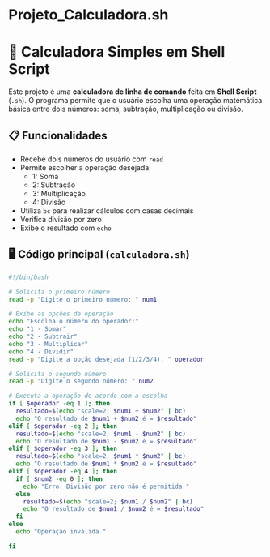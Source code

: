 # Projeto_Calculadora.sh
# 🧮 Calculadora Simples em Shell Script

Este projeto é uma **calculadora de linha de comando** feita em **Shell Script** (`.sh`). O programa permite que o usuário escolha uma operação matemática básica entre dois números: soma, subtração, multiplicação ou divisão.

## 📋 Funcionalidades

- Recebe dois números do usuário com `read`
- Permite escolher a operação desejada:
  - 1: Soma
  - 2: Subtração
  - 3: Multiplicação
  - 4: Divisão
- Utiliza `bc` para realizar cálculos com casas decimais
- Verifica divisão por zero
- Exibe o resultado com `echo`

## 🖥️ Código principal (`calculadora.sh`)

```bash
#!/bin/bash

# Solicita o primeiro número
read -p "Digite o primeiro número: " num1

# Exibe as opções de operação
echo "Escolha o número do operador:"
echo "1 - Somar"
echo "2 - Subtrair"
echo "3 - Multiplicar"
echo "4 - Dividir"
read -p "Digite a opção desejada (1/2/3/4): " operador

# Solicita o segundo número
read -p "Digite o segundo número: " num2

# Executa a operação de acordo com a escolha
if [ $operador -eq 1 ]; then
  resultado=$(echo "scale=2; $num1 + $num2" | bc)
  echo "O resultado de $num1 + $num2 é = $resultado"
elif [ $operador -eq 2 ]; then
  resultado=$(echo "scale=2; $num1 - $num2" | bc)
  echo "O resultado de $num1 - $num2 é = $resultado"
elif [ $operador -eq 3 ]; then
  resultado=$(echo "scale=2; $num1 * $num2" | bc)
  echo "O resultado de $num1 * $num2 é = $resultado"
elif [ $operador -eq 4 ]; then
  if [ $num2 -eq 0 ]; then
    echo "Erro: Divisão por zero não é permitida."
  else
    resultado=$(echo "scale=2; $num1 / $num2" | bc)
    echo "O resultado de $num1 / $num2 é = $resultado"
  fi
else
  echo "Operação inválida."

fi
